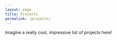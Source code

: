 ```yaml
---
layout: page
title: Projects
permalink: /projects/
---
```


Imagine a really cool, impressive list of projects here!
